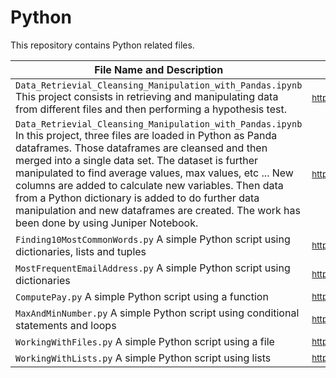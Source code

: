 # Python

This repository contains Python related files.

File Name and Description                                             | File Link   
--------------------------------------------------------------------- | ----------
<code>Data_Retrievial_Cleansing_Manipulation_with_Pandas.ipynb</code> This project consists in retrieving and manipulating data from different files and then performing a hypothesis test. | <sub>https://github.com/BerniHacker/Python/blob/master/Data_Retrievial_Cleansing_Manipulation_with_Pandas.ipynb</sub>
<code>Data_Retrievial_Cleansing_Manipulation_with_Pandas.ipynb</code> In this project, three files are loaded in Python as Panda dataframes. Those dataframes are cleansed and then merged into a single data set. The dataset is further manipulated to find average values, max values, etc ... New columns are added to calculate new variables. Then data from a Python dictionary is added to do further data manipulation and new dataframes are created. The work has been done by using Juniper Notebook. | <sub>https://github.com/BerniHacker/Python/blob/master/Data_Retrievial_Cleansing_Manipulation_with_Pandas.ipynb</sub>
<code>Finding10MostCommonWords.py</code> A simple Python script using dictionaries, lists and tuples | <sub>https://github.com/BerniHacker/Python/blob/master/Finding10MostCommonWords.py</sub>
<code>MostFrequentEmailAddress.py</code> A simple Python script using dictionaries | <sub>https://github.com/BerniHacker/Python/blob/master/MostFrequentEmailAddress.py</sub>
<code>ComputePay.py</code> A simple Python script using a function | <sub>https://github.com/BerniHacker/Python/blob/master/CalculatePay.py</sub>
<code>MaxAndMinNumber.py</code> A simple Python script using conditional statements and loops | <sub>https://github.com/BerniHacker/Python/blob/master/MaxAndMinNumber.py</sub>
<code>WorkingWithFiles.py</code> A simple Python script using a file | <sub>https://github.com/BerniHacker/Python/blob/master/WorkingWithFiles.py</sub>
<code>WorkingWithLists.py</code> A simple Python script using lists | <sub>https://github.com/BerniHacker/Python/blob/master/WorkingWithLists.py</sub>
